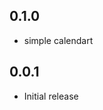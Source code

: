 <!--
 * @Author: zhengzeqin
 * @Date: 2022-07-24 16:01:24
 * @LastEditTime: 2022-07-24 21:19:01
 * @Description: 日历组件
-->
## 0.1.0

* simple calendart

## 0.0.1

* Initial release